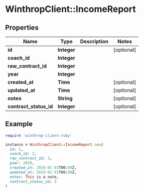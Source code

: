 # WinthropClient::IncomeReport

## Properties

| Name | Type | Description | Notes |
| ---- | ---- | ----------- | ----- |
| **id** | **Integer** |  | [optional] |
| **coach_id** | **Integer** |  |  |
| **raw_contract_id** | **Integer** |  |  |
| **year** | **Integer** |  |  |
| **created_at** | **Time** |  | [optional] |
| **updated_at** | **Time** |  | [optional] |
| **notes** | **String** |  | [optional] |
| **contract_status_id** | **Integer** |  | [optional] |

## Example

```ruby
require 'winthrop-client-ruby'

instance = WinthropClient::IncomeReport.new(
  id: 1,
  coach_id: 2,
  raw_contract_id: 3,
  year: 2020,
  created_at: 2019-01-01T00:00Z,
  updated_at: 2019-01-01T00:00Z,
  notes: This is a note,
  contract_status_id: 5
)
```

